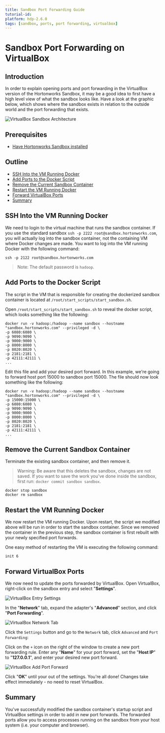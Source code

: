 ```yaml
---
title: Sandbox Port Forwarding Guide
tutorial-id:
platform: hdp-2.6.0
tags: [sandbox, ports, port forwarding, virtualbox]
---
```


# Sandbox Port Forwarding on VirtualBox

## Introduction

In order to explain opening ports and port forwarding in the VirtualBox version of the Hortonworks Sandbox, it may be a good idea to first have a high level view of what the sandbox looks like. Have a look at the graphic below, which shows where the sandbox exists in relation to the outside world and the port forwarding that exists.

![VirtualBox Sandbox Architecture](assets/vbox-sandbox-architecture.jpg)

## Prerequisites

-   [Have Hortonworks Sandbox installed]()

## Outline

-   [SSH Into the VM Running Docker](#ssh-into-the-vm-running-docker)
-   [Add Ports to the Docker Script](#add-ports-to-the-docker-script)
-   [Remove the Current Sandbox Container](#remove-the-current-sandbox-container)
-   [Restart the VM Running Docker](#restart-the-vm-running-docker)
-   [Forward VirtualBox Ports](#forward-virtualbox-ports)
-   [Summary](#summary)

## SSH Into the VM Running Docker

We need to login to the virtual machine that runs the sandbox container. If you use the standard sandbox `ssh -p 2222 root@sandbox.hortonworks.com`, you will actually log into the sandbox container, not the containing VM where Docker changes are made. You want to log into the VM running Docker with the following command:

```
ssh -p 2122 root@sandbox.hortonworks.com
```

> Note: The default password is `hadoop`.

## Add Ports to the Docker Script

The script in the VM that is responsible for creating the dockerized sandbox container is located at `/root/start_scripts/start_sandbox.sh`.

Open `/root/start_scripts/start_sandbox.sh` to reveal the docker script, which looks something like the following:

```
docker run -v hadoop:/hadoop --name sandbox --hostname "sandbox.hortonworks.com" --privileged -d \
-p 6080:6080 \
-p 9090:9090 \
-p 9000:9000 \
-p 8000:8000 \
-p 8020:8020 \
-p 2181:2181 \
-p 42111:42111 \
...
```

Edit this file and add your desired port forward.  In this example, we're going to forward host port 15000 to sandbox port 15000.  The file should now look something like the following:

```
docker run -v hadoop:/hadoop --name sandbox --hostname "sandbox.hortonworks.com" --privileged -d \
-p 15000:15000 \
-p 6080:6080 \
-p 9090:9090 \
-p 9000:9000 \
-p 8000:8000 \
-p 8020:8020 \
-p 2181:2181 \
-p 42111:42111 \
...
```

## Remove the Current Sandbox Container

Terminate the existing sandbox container, and then remove it.

> Warning: Be aware that this deletes the sandbox, changes are not saved.  If you want to save the work you've done inside the sandbox, first run: `docker commit sandbox sandbox`.

```
docker stop sandbox
docker rm sandbox
```

## Restart the VM Running Docker

We now restart the VM running Docker.  Upon restart, the script we modified above will be run in order to start the sandbox container.  Since we removed the container in the previous step, the sandbox container is first rebuilt with your newly specified port forwards.

One easy method of restarting the VM is executing the following command:
```
init 6
```

## Forward VirtualBox Ports

We now need to update the ports forwarded by VirtualBox.  Open VirtualBox, right-click on the sandbox entry and select "**Settings**".

![VirtualBox Entry Settings](assets/vbox-entry-settings.jpg)

In the "**Network**" tab, expand the adapter's "**Advanced**" section, and click "**Port Forwarding**".

![VirtualBox Network Tab](assets/vbox-network-tab.jpg)

Click the `Settings` button and go to the `Network` tab, click `Advanced` and `Port Forwarding`:

Click on the `+` icon on the right of the window to create a new port forwarding rule.  Enter any "**Name**" for your port forward, set the "**Host IP**" to "**127.0.0.1**", and enter your desired new port forward.

![VirtualBox Add Port Forward](assets/vbox-add-port-forward.jpg)

Click "**OK**" until your out of the settings.  You're all done!  Changes take effect immediately - no need to reset VirtualBox.

## Summary

You've successfully modified the sandbox container's startup script and VirtualBox settings in order to add in new port forwards.  The forwarded ports allow you to access processes running on the sandbox from your host system (i.e. your computer and browser).
